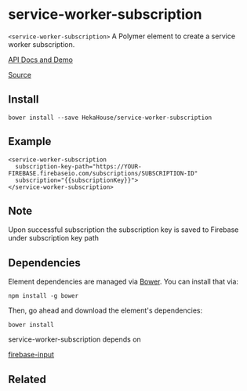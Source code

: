 # service-worker-subscription

`<service-worker-subscription>` A Polymer element to create a service worker subscription.

[API Docs and Demo](https://heka-house-polymer-demos.firebaseapp.com/service-worker-subscription)

[Source](http://github.com/hekahouse/service-worker-subscription/)


## Install

    bower install --save HekaHouse/service-worker-subscription

## Example

    <service-worker-subscription
      subscription-key-path="https://YOUR-FIREBASE.firebaseio.com/subscriptions/SUBSCRIPTION-ID"
      subscription="{{subscriptionKey}}">
    </service-worker-subscription>

## Note

Upon successful subscription the subscription key is saved to Firebase under subscription key path

## Dependencies

Element dependencies are managed via [Bower](http://bower.io/). You can
install that via:

    npm install -g bower

Then, go ahead and download the element's dependencies:

    bower install

service-worker-subscription depends on

[firebase-input](https://heka-house-polymer-demos.firebaseapp.com/firebase-input)

## Related
